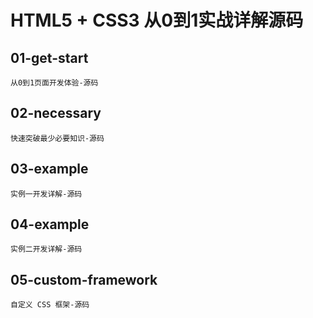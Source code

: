 # HTML5 + CSS3 从0到1实战详解源码
## 01-get-start

    从0到1页面开发体验-源码

## 02-necessary

    快速突破最少必要知识-源码

## 03-example

    实例一开发详解-源码

## 04-example

    实例二开发详解-源码

## 05-custom-framework

    自定义 CSS 框架-源码
